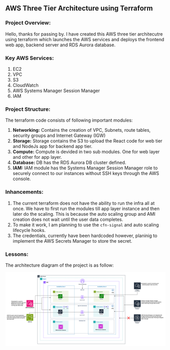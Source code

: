 ## AWS Three Tier Architecture using Terraform

### Project Overview:
Hello, thanks for passing by. I have created this AWS three tier architecutre using terraform which launches the AWS services and deploys the frontend web app, backend server and RDS Aurora database.

### Key AWS Services:
1. EC2
2. VPC
3. S3
4. CloudWatch
5. AWS Systems Manager Session Manager 
6. IAM

### Project Structure:
The terraform code consists of following important modules:
1. **Networking:** Contains the creation of VPC, Subnets, route tables, security groups and Internet Gateway (IGW)
2. **Storage:** Storage contains the S3 to upload the React code for web tier and NodeJs app for backend app tier.
3. **Compute:** Compute is devided in two sub modules. One for web layer and other for app layer.
4. **Database:** DB has the RDS Aurora DB cluster defined.
5. **IAM:** IAM module has the Systems Manager Session Manager role to securely connect to our instances without SSH keys through the AWS console.

### Inhancements:
1. The current terraform does not have the ability to run the infra all at once. We have to first run the modules till app layer instance and then later do the scaling. This is because the auto scaling group and AMI creation does not wait until the user data completes.
2. To make it work, I am planning to use the `cfn-signal` and auto scaling lifecycle hooks.
3. The credentials, currently have been hardcoded however, planinig to implement the AWS Secrets Manager to store the secret.

### Lessons:


The architecture diagram of the project is as follow:

![Alt architecture](architecture-diagram.png?raw=true "architecture-diagram")

